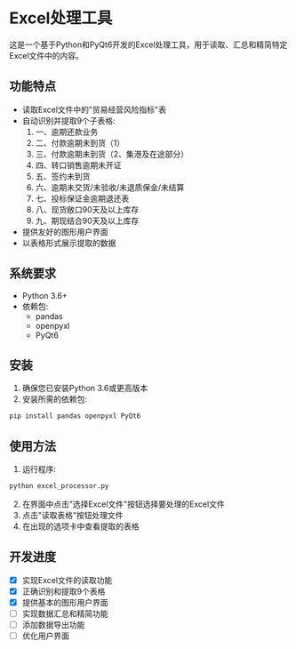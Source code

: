 # Excel处理工具

这是一个基于Python和PyQt6开发的Excel处理工具，用于读取、汇总和精简特定Excel文件中的内容。

## 功能特点

- 读取Excel文件中的"贸易经营风险指标"表
- 自动识别并提取9个子表格:
  1. 一、逾期还款业务
  2. 二、付款逾期未到货（1）
  3. 三、付款逾期未到货（2、集港及在途部分）
  4. 四、转口销售逾期未开证
  5. 五、签约未到货
  6. 六、逾期未交货/未验收/未退质保金/未结算
  7. 七、投标保证金逾期退还表
  8. 八、现货敞口90天及以上库存
  9. 九、期现结合90天及以上库存
- 提供友好的图形用户界面
- 以表格形式展示提取的数据

## 系统要求

- Python 3.6+
- 依赖包:
  - pandas
  - openpyxl
  - PyQt6

## 安装

1. 确保您已安装Python 3.6或更高版本
2. 安装所需的依赖包:

```bash
pip install pandas openpyxl PyQt6
```

## 使用方法

1. 运行程序:

```bash
python excel_processor.py
```

2. 在界面中点击"选择Excel文件"按钮选择要处理的Excel文件
3. 点击"读取表格"按钮处理文件
4. 在出现的选项卡中查看提取的表格

## 开发进度

- [x] 实现Excel文件的读取功能
- [x] 正确识别和提取9个表格
- [x] 提供基本的图形用户界面
- [ ] 实现数据汇总和精简功能
- [ ] 添加数据导出功能
- [ ] 优化用户界面 